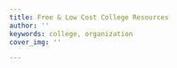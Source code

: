 ```yaml
---
title: Free & Low Cost College Resources
author: ''
keywords: college, organization
cover_img: ''

---
```

